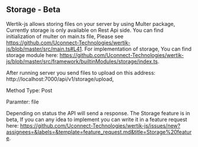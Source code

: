 ## Storage - Beta 

Wertik-js allows storing files on your server by using Multer package, Currently storage is only available on Rest Api side. You can find initialization of multer on main.ts file, Please see https://github.com/Uconnect-Technologies/wertik-js/blob/master/src/main.ts#L41. For implementation of storage, You can find storage module here: https://github.com/Uconnect-Technologies/wertik-js/blob/master/src/framework/builtinModules/storage/index.ts.

After running server you send files to upload on this address: http://localhost:7000/api/v1/storage/upload,

Method Type: Post

Paramter: file

Depending on status the API will send a response. The Storage feature is in beta, If you can any idea to implement you can write it in a feature request here: https://github.com/Uconnect-Technologies/wertik-js/issues/new?assignees=&labels=&template=feature_request.md&title=Storage%20feature.
